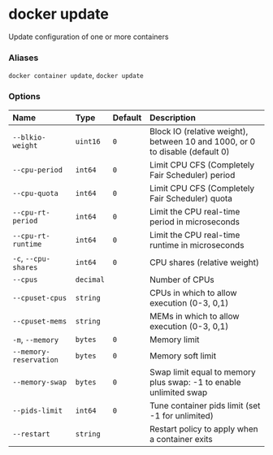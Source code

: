 # docker update

<!---MARKER_GEN_START-->
Update configuration of one or more containers

### Aliases

`docker container update`, `docker update`

### Options

| Name                   | Type      | Default | Description                                                                  |
|:-----------------------|:----------|:--------|:-----------------------------------------------------------------------------|
| `--blkio-weight`       | `uint16`  | `0`     | Block IO (relative weight), between 10 and 1000, or 0 to disable (default 0) |
| `--cpu-period`         | `int64`   | `0`     | Limit CPU CFS (Completely Fair Scheduler) period                             |
| `--cpu-quota`          | `int64`   | `0`     | Limit CPU CFS (Completely Fair Scheduler) quota                              |
| `--cpu-rt-period`      | `int64`   | `0`     | Limit the CPU real-time period in microseconds                               |
| `--cpu-rt-runtime`     | `int64`   | `0`     | Limit the CPU real-time runtime in microseconds                              |
| `-c`, `--cpu-shares`   | `int64`   | `0`     | CPU shares (relative weight)                                                 |
| `--cpus`               | `decimal` |         | Number of CPUs                                                               |
| `--cpuset-cpus`        | `string`  |         | CPUs in which to allow execution (0-3, 0,1)                                  |
| `--cpuset-mems`        | `string`  |         | MEMs in which to allow execution (0-3, 0,1)                                  |
| `-m`, `--memory`       | `bytes`   | `0`     | Memory limit                                                                 |
| `--memory-reservation` | `bytes`   | `0`     | Memory soft limit                                                            |
| `--memory-swap`        | `bytes`   | `0`     | Swap limit equal to memory plus swap: -1 to enable unlimited swap            |
| `--pids-limit`         | `int64`   | `0`     | Tune container pids limit (set -1 for unlimited)                             |
| `--restart`            | `string`  |         | Restart policy to apply when a container exits                               |


<!---MARKER_GEN_END-->

